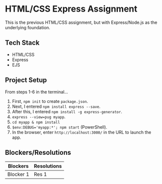 # HTML/CSS Express Assignment
This is the previous HTML/CSS assignment, but with Express/Node.js as the underlying foundation.

## Tech Stack
- HTML/CSS
- Express
- EJS

## Project Setup
From steps 1-6 in the terminal...
1. First, `npm init` to create `package.json`.
2. Next, I entered `npm install express --save`.
3. After this, I entered `npm install -g express-generator`.
4. `express --view=pug myapp`.
5. `cd myapp & npm install` 
6. `$env:DEBUG='myapp:*'; npm start` (PowerShell).
7. In the browser, enter `http://localhost:3000/` in the URL to launch the app. 

## Blockers/Resolutions
| Blockers    | Resolutions |
| ----------- | ----------- |
| Blocker 1   | Res 1       |